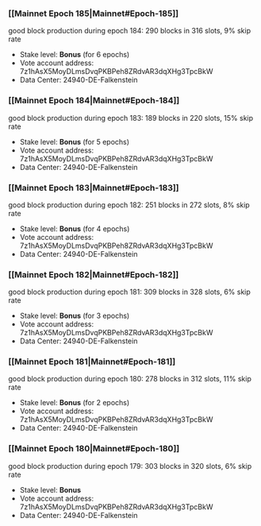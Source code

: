 ### [[Mainnet Epoch 185|Mainnet#Epoch-185]]
good block production during epoch 184: 290 blocks in 316 slots, 9% skip rate
* Stake level: **Bonus** (for 6 epochs)
* Vote account address: 7z1hAsX5MoyDLmsDvqPKBPeh8ZRdvAR3dqXHg3TpcBkW
* Data Center: 24940-DE-Falkenstein
### [[Mainnet Epoch 184|Mainnet#Epoch-184]]
good block production during epoch 183: 189 blocks in 220 slots, 15% skip rate
* Stake level: **Bonus** (for 5 epochs)
* Vote account address: 7z1hAsX5MoyDLmsDvqPKBPeh8ZRdvAR3dqXHg3TpcBkW
* Data Center: 24940-DE-Falkenstein
### [[Mainnet Epoch 183|Mainnet#Epoch-183]]
good block production during epoch 182: 251 blocks in 272 slots, 8% skip rate
* Stake level: **Bonus** (for 4 epochs)
* Vote account address: 7z1hAsX5MoyDLmsDvqPKBPeh8ZRdvAR3dqXHg3TpcBkW
* Data Center: 24940-DE-Falkenstein
### [[Mainnet Epoch 182|Mainnet#Epoch-182]]
good block production during epoch 181: 309 blocks in 328 slots, 6% skip rate
* Stake level: **Bonus** (for 3 epochs)
* Vote account address: 7z1hAsX5MoyDLmsDvqPKBPeh8ZRdvAR3dqXHg3TpcBkW
* Data Center: 24940-DE-Falkenstein
### [[Mainnet Epoch 181|Mainnet#Epoch-181]]
good block production during epoch 180: 278 blocks in 312 slots, 11% skip rate
* Stake level: **Bonus** (for 2 epochs)
* Vote account address: 7z1hAsX5MoyDLmsDvqPKBPeh8ZRdvAR3dqXHg3TpcBkW
* Data Center: 24940-DE-Falkenstein
### [[Mainnet Epoch 180|Mainnet#Epoch-180]]
good block production during epoch 179: 303 blocks in 320 slots, 6% skip rate
* Stake level: **Bonus**
* Vote account address: 7z1hAsX5MoyDLmsDvqPKBPeh8ZRdvAR3dqXHg3TpcBkW
* Data Center: 24940-DE-Falkenstein